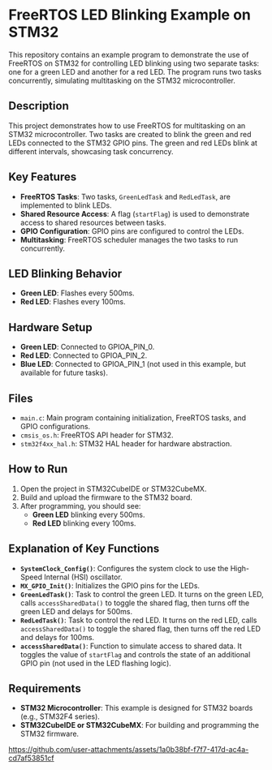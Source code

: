 # FreeRTOS LED Blinking Example on STM32

This repository contains an example program to demonstrate the use of FreeRTOS on STM32 for controlling LED blinking using two separate tasks: one for a green LED and another for a red LED. The program runs two tasks concurrently, simulating multitasking on the STM32 microcontroller.

## Description

This project demonstrates how to use FreeRTOS for multitasking on an STM32 microcontroller. Two tasks are created to blink the green and red LEDs connected to the STM32 GPIO pins. The green and red LEDs blink at different intervals, showcasing task concurrency.

## Key Features

- **FreeRTOS Tasks**: Two tasks, `GreenLedTask` and `RedLedTask`, are implemented to blink LEDs.
- **Shared Resource Access**: A flag (`startFlag`) is used to demonstrate access to shared resources between tasks.
- **GPIO Configuration**: GPIO pins are configured to control the LEDs.
- **Multitasking**: FreeRTOS scheduler manages the two tasks to run concurrently.

## LED Blinking Behavior

- **Green LED**: Flashes every 500ms.
- **Red LED**: Flashes every 100ms.

## Hardware Setup

- **Green LED**: Connected to GPIOA_PIN_0.
- **Red LED**: Connected to GPIOA_PIN_2.
- **Blue LED**: Connected to GPIOA_PIN_1 (not used in this example, but available for future tasks).

## Files

- `main.c`: Main program containing initialization, FreeRTOS tasks, and GPIO configurations.
- `cmsis_os.h`: FreeRTOS API header for STM32.
- `stm32f4xx_hal.h`: STM32 HAL header for hardware abstraction.

 ## How to Run

1. Open the project in STM32CubeIDE or STM32CubeMX.
2. Build and upload the firmware to the STM32 board.
3. After programming, you should see:
   - **Green LED** blinking every 500ms.
   - **Red LED** blinking every 100ms.

## Explanation of Key Functions

- **`SystemClock_Config()`**: Configures the system clock to use the High-Speed Internal (HSI) oscillator.
- **`MX_GPIO_Init()`**: Initializes the GPIO pins for the LEDs.
- **`GreenLedTask()`**: Task to control the green LED. It turns on the green LED, calls `accessSharedData()` to toggle the shared flag, then turns off the green LED and delays for 500ms.
- **`RedLedTask()`**: Task to control the red LED. It turns on the red LED, calls `accessSharedData()` to toggle the shared flag, then turns off the red LED and delays for 100ms.
- **`accessSharedData()`**: Function to simulate access to shared data. It toggles the value of `startFlag` and controls the state of an additional GPIO pin (not used in the LED flashing logic).

## Requirements

- **STM32 Microcontroller**: This example is designed for STM32 boards (e.g., STM32F4 series).
- **STM32CubeIDE or STM32CubeMX**: For building and programming the STM32 firmware.

https://github.com/user-attachments/assets/1a0b38bf-f7f7-417d-ac4a-cd7af53851cf

